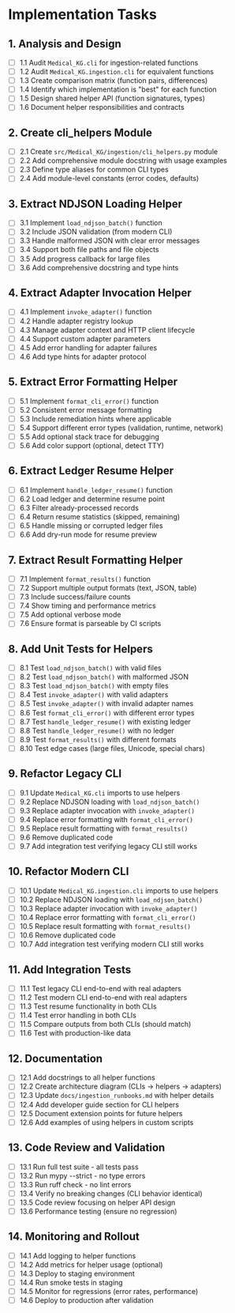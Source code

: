 # Implementation Tasks

## 1. Analysis and Design

- [ ] 1.1 Audit `Medical_KG.cli` for ingestion-related functions
- [ ] 1.2 Audit `Medical_KG.ingestion.cli` for equivalent functions
- [ ] 1.3 Create comparison matrix (function pairs, differences)
- [ ] 1.4 Identify which implementation is "best" for each function
- [ ] 1.5 Design shared helper API (function signatures, types)
- [ ] 1.6 Document helper responsibilities and contracts

## 2. Create cli_helpers Module

- [ ] 2.1 Create `src/Medical_KG/ingestion/cli_helpers.py` module
- [ ] 2.2 Add comprehensive module docstring with usage examples
- [ ] 2.3 Define type aliases for common CLI types
- [ ] 2.4 Add module-level constants (error codes, defaults)

## 3. Extract NDJSON Loading Helper

- [ ] 3.1 Implement `load_ndjson_batch()` function
- [ ] 3.2 Include JSON validation (from modern CLI)
- [ ] 3.3 Handle malformed JSON with clear error messages
- [ ] 3.4 Support both file paths and file objects
- [ ] 3.5 Add progress callback for large files
- [ ] 3.6 Add comprehensive docstring and type hints

## 4. Extract Adapter Invocation Helper

- [ ] 4.1 Implement `invoke_adapter()` function
- [ ] 4.2 Handle adapter registry lookup
- [ ] 4.3 Manage adapter context and HTTP client lifecycle
- [ ] 4.4 Support custom adapter parameters
- [ ] 4.5 Add error handling for adapter failures
- [ ] 4.6 Add type hints for adapter protocol

## 5. Extract Error Formatting Helper

- [ ] 5.1 Implement `format_cli_error()` function
- [ ] 5.2 Consistent error message formatting
- [ ] 5.3 Include remediation hints where applicable
- [ ] 5.4 Support different error types (validation, runtime, network)
- [ ] 5.5 Add optional stack trace for debugging
- [ ] 5.6 Add color support (optional, detect TTY)

## 6. Extract Ledger Resume Helper

- [ ] 6.1 Implement `handle_ledger_resume()` function
- [ ] 6.2 Load ledger and determine resume point
- [ ] 6.3 Filter already-processed records
- [ ] 6.4 Return resume statistics (skipped, remaining)
- [ ] 6.5 Handle missing or corrupted ledger files
- [ ] 6.6 Add dry-run mode for resume preview

## 7. Extract Result Formatting Helper

- [ ] 7.1 Implement `format_results()` function
- [ ] 7.2 Support multiple output formats (text, JSON, table)
- [ ] 7.3 Include success/failure counts
- [ ] 7.4 Show timing and performance metrics
- [ ] 7.5 Add optional verbose mode
- [ ] 7.6 Ensure format is parseable by CI scripts

## 8. Add Unit Tests for Helpers

- [ ] 8.1 Test `load_ndjson_batch()` with valid files
- [ ] 8.2 Test `load_ndjson_batch()` with malformed JSON
- [ ] 8.3 Test `load_ndjson_batch()` with empty files
- [ ] 8.4 Test `invoke_adapter()` with valid adapters
- [ ] 8.5 Test `invoke_adapter()` with invalid adapter names
- [ ] 8.6 Test `format_cli_error()` with different error types
- [ ] 8.7 Test `handle_ledger_resume()` with existing ledger
- [ ] 8.8 Test `handle_ledger_resume()` with no ledger
- [ ] 8.9 Test `format_results()` with different formats
- [ ] 8.10 Test edge cases (large files, Unicode, special chars)

## 9. Refactor Legacy CLI

- [ ] 9.1 Update `Medical_KG.cli` imports to use helpers
- [ ] 9.2 Replace NDJSON loading with `load_ndjson_batch()`
- [ ] 9.3 Replace adapter invocation with `invoke_adapter()`
- [ ] 9.4 Replace error formatting with `format_cli_error()`
- [ ] 9.5 Replace result formatting with `format_results()`
- [ ] 9.6 Remove duplicated code
- [ ] 9.7 Add integration test verifying legacy CLI still works

## 10. Refactor Modern CLI

- [ ] 10.1 Update `Medical_KG.ingestion.cli` imports to use helpers
- [ ] 10.2 Replace NDJSON loading with `load_ndjson_batch()`
- [ ] 10.3 Replace adapter invocation with `invoke_adapter()`
- [ ] 10.4 Replace error formatting with `format_cli_error()`
- [ ] 10.5 Replace result formatting with `format_results()`
- [ ] 10.6 Remove duplicated code
- [ ] 10.7 Add integration test verifying modern CLI still works

## 11. Add Integration Tests

- [ ] 11.1 Test legacy CLI end-to-end with real adapters
- [ ] 11.2 Test modern CLI end-to-end with real adapters
- [ ] 11.3 Test resume functionality in both CLIs
- [ ] 11.4 Test error handling in both CLIs
- [ ] 11.5 Compare outputs from both CLIs (should match)
- [ ] 11.6 Test with production-like data

## 12. Documentation

- [ ] 12.1 Add docstrings to all helper functions
- [ ] 12.2 Create architecture diagram (CLIs → helpers → adapters)
- [ ] 12.3 Update `docs/ingestion_runbooks.md` with helper details
- [ ] 12.4 Add developer guide section for CLI helpers
- [ ] 12.5 Document extension points for future helpers
- [ ] 12.6 Add examples of using helpers in custom scripts

## 13. Code Review and Validation

- [ ] 13.1 Run full test suite - all tests pass
- [ ] 13.2 Run mypy --strict - no type errors
- [ ] 13.3 Run ruff check - no lint errors
- [ ] 13.4 Verify no breaking changes (CLI behavior identical)
- [ ] 13.5 Code review focusing on helper API design
- [ ] 13.6 Performance testing (ensure no regression)

## 14. Monitoring and Rollout

- [ ] 14.1 Add logging to helper functions
- [ ] 14.2 Add metrics for helper usage (optional)
- [ ] 14.3 Deploy to staging environment
- [ ] 14.4 Run smoke tests in staging
- [ ] 14.5 Monitor for regressions (error rates, performance)
- [ ] 14.6 Deploy to production after validation
